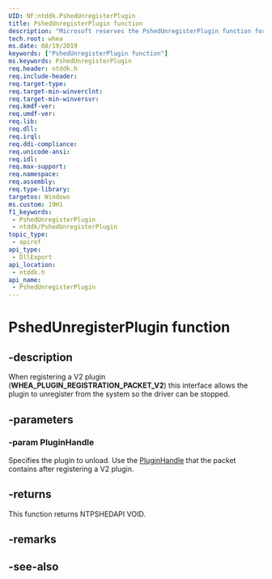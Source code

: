```yaml
---
UID: NF:ntddk.PshedUnregisterPlugin
title: PshedUnregisterPlugin function
description: "Microsoft reserves the PshedUnregisterPlugin function for internal use only. Don't use this function in your code."
tech.root: whea
ms.date: 08/19/2019
keywords: ["PshedUnregisterPlugin function"]
ms.keywords: PshedUnregisterPlugin
req.header: ntddk.h
req.include-header: 
req.target-type: 
req.target-min-winverclnt: 
req.target-min-winversvr: 
req.kmdf-ver: 
req.umdf-ver: 
req.lib: 
req.dll: 
req.irql: 
req.ddi-compliance: 
req.unicode-ansi: 
req.idl: 
req.max-support: 
req.namespace: 
req.assembly: 
req.type-library: 
targetos: Windows
ms.custom: 19H1
f1_keywords:
 - PshedUnregisterPlugin
 - ntddk/PshedUnregisterPlugin
topic_type:
 - apiref
api_type:
 - DllExport
api_location:
 - ntddk.h
api_name:
 - PshedUnregisterPlugin
---
```


# PshedUnregisterPlugin function


## -description

When registering a V2 plugin (**WHEA_PLUGIN_REGISTRATION_PACKET_V2**) this interface allows the plugin to unregister from the system so the driver can be stopped.

## -parameters

### -param PluginHandle

Specifies the plugin to unload. Use the [PluginHandle](./ns-ntddk-whea_pshed_plugin_registration_packet_v2.md) that the packet contains after registering a V2 plugin.

## -returns

This function returns NTPSHEDAPI VOID.

## -remarks

## -see-also

